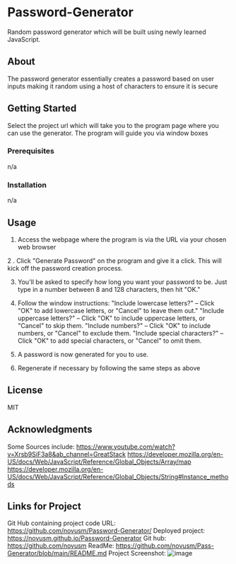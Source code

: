 # Password-Generator
Random password generator which will be built using newly learned JavaScript.

## About

The password generator essentially creates a password based on user inputs making it random using a host of characters to ensure it is secure

## Getting Started

Select the project url which will take you to the program page where you can use the generator. The program will guide you via window boxes

### Prerequisites

n/a

### Installation

n/a

## Usage

1. Access the webpage where the program is via the URL via your chosen web browser

2 . Click "Generate Password" on the program and give it a click. This will kick off the password creation process.

3. You'll be asked to specify how long you want your password to be. Just type in a number between 8 and 128 characters, then hit "OK."

4. Follow the window instructions:
"Include lowercase letters?" – Click "OK" to add lowercase letters, or "Cancel" to leave them out."
"Include uppercase letters?" – Click "OK" to include uppercase letters, or "Cancel" to skip them.
"Include numbers?" – Click "OK" to include numbers, or "Cancel" to exclude them.
"Include special characters?" – Click "OK" to add special characters, or "Cancel" to omit them.
5. A password is now generated for you to use.
6. Regenerate if necessary by following the same steps as above

## License

MIT

## Acknowledgments

Some Sources include:
https://www.youtube.com/watch?v=Xrsb9SiF3a8&ab_channel=GreatStack
https://developer.mozilla.org/en-US/docs/Web/JavaScript/Reference/Global_Objects/Array/map
https://developer.mozilla.org/en-US/docs/Web/JavaScript/Reference/Global_Objects/String#Instance_methods

## Links for Project
Git Hub containing project code URL: https://github.com/novusm/Password-Generator/ 
Deployed project: https://novusm.github.io/Password-Generator 
Git hub: https://github.com/novusm 
ReadMe: https://github.com/novusm/Pass-Generator/blob/main/README.md
Project Screenshot: ![image](https://github.com/novusm/Password-Generator/assets/126507510/864dd961-b530-45f2-bf36-8582abfb6b7a)







